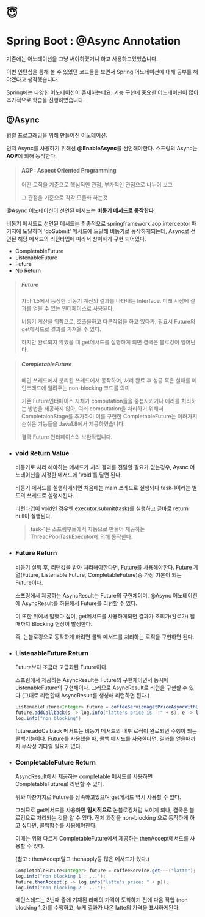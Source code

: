 # :innocent:

# Spring Boot : @Async Annotation

기존에는 어노테이션을 그냥 써야하겠거니 하고 사용하고있었습니다.

이번 인턴십을 통해 볼 수 있었던 코드들을 보면서 
Spring 어노테이션에 대해 공부를 해야겠다고 생각했습니다.

Spring에는 다양한 어노테이션이 존재하는데요.
기능 구현에 중요한 어노테이션이 많아 추가적으로 학습을 진행하였습니다.

## @Async

병렬 프로그래밍을 위해 만들어진 어노테이션.

먼저 Async를 사용하기 위해선 **@EnableAsync**를 선언해야한다.
스프링의 Async는 **AOP**에 의해 동작한다.

> #### AOP : Aspect Oriented Programming
>
> 어떤 로직을 기준으로 핵심적인 관점, 부가적인 관점으로 나누어 보고
>
> 그 관점을 기준으로 각각 모듈화 하는것

@Async 어노테이션이 선언된 메서드는 **비동기 메서드로 동작한다**

비동기 메서드로 선언된 메서드는 최종적으로
springframework.aop.interceptor 패키지에 도달하며 'doSubmit' 메서드에 도달해
비동기로 동작하게되는데, Async로 선언된 해당 메서드의 리턴타입에 따라서 상이하게 구현 되어있다.

* CompletableFuture
* ListenableFuture
* Future
* No Return

> ##### Future
>
> 자바 1.5에서 등장한 비동기 계산의 결과를 나타내는 Interface.
>미래 시점에 결과를 얻을 수 있는 인터페이스로 사용된다.
> 
>비동기 계산을 위함으로, 호출을하고 다른작업을 하고 있다가, 
> 필요시 Future의 get메서드로 결과를 가져올 수 있다.
>
> 하지만 완료되지 않았을 때 get메서드를 실행하게 되면 결국은 블로킹이 일어난다.

> ##### CompletableFuture
>
> 메인 쓰레드에서 분리된 쓰레드에서 동작하며, 처리 완료 후
>성공 혹은 실패를 메인쓰레드에 알려주는 non-blocking 코드를 의미
> 
>기존 Future인터페이스 자체가 computation들을 중첩시키거나
> 에러를 처리하는 방법을 제공하지 않아, 여러 computation을 처리하기 위해서 
>CompletaionStage를 추가하여 이를 구현한 CompletableFuture는 여러가지 손쉬운 기능들을
> Java1.8에서 제공하였습니다.
>
> 결국 Future 인터페이스의 보완작입니다.

 * ### void Return Value

   비동기로 처리 해야하는 메서드가 처리 결과를 전달할 필요가 없는경우,
   Aysnc 어노테이션을 지정한 메서드에 'void'를 달면 된다.

   비동기 메서드를 실행하게되면 처음에는 main 쓰레드로 실행되다
   task-1이라는  별도의 쓰레드로 실행시킨다.
   
   리턴타입이 void인 경우엔 executor.submit(task)를 실행하고 곧바로 return null이 실행된다.
   
   > task-1은 스프링부트에서 자동으로 만들어 제공하는 ThreadPoolTaskExecutor에 의해 동작한다.

 - ### Future Return

   비동기 실행 후, 리턴값을 받아 처리해야한다면, Future를 사용해야한다.
Future 계열(Future, Listenable Future, CompletableFuture)중 가장 기본이 되는 Future이다.

   스프링에서 제공하는 AsyncResult는 Future의 구현체이며,
@Async 어노테이션에 AsyncResult를 하용해서 Future를 리턴할 수 있다.

   이 또한 위에서 말했다 싶이, get메서드를 사용하게되면 결과가 조회가(완료가) 될 때까지
Blocking 현상이 발생한다.

   즉, 논블로킹으로 동작하게 하려면 콜백 메서드를 처리하는 로직을 구현하면 된다.

 - ### ListenableFuture Return

   Future보다 조금더 고급화된 Future이다. 

   스프링에서 제공하는 AsyncResult는 Future의 구현체이면서 동시에 ListenableFuture의 구현체이다.
   그러므로 AsyncResult로 리턴을 구현할 수 있다.(그대로 리턴할때 AsyncResult를 생성해 리턴하면 된다.)

   ```java
   ListenableFuture<Integer> future = coffeeServicmagetPriceAsyncWithListenableFuture("latte");
   future.addCallback(s -> log.info("latte's price is  :" + s), e -> log.info(e.getMesseage()));
   log.info("non blocking")
   ```

   future.addCalback 메서드는 비동기 메서드의 내부 로직이 완료되면 수행이 되는 콜백기능이다.
   Future를 사용했을 때, 콜백 메서드를 사용한다면, 결과를 얻을때까지 무작정 기다릴 필요가 없다.

 - ### CompletableFuture Return

   AsyncResult에서 제공하는 completable 메서드를 사용하면 CompletableFuture로 리턴할 수 있다.

   위와 마찬가지로 Future를 상속하고있으며 get메서드 역시 사용할 수 있다.
   
   그러므로 get메서드를 사용하면 **일시적으로** 논블로킹처럼 보이게 되나,
   결국은 블로킹으로 처리되는 것을 알 수 있다.
   전체 과정을 non-blocking 으로 동작하게 하고 싶다면, 콜백함수를 사용해야한다.
   
   이때는 위와 다르게 CompletableFuture에서 제공하는 thenAccept메서드를 사용할 수 있다.
   
   (참고 : thenAccept말고 thenapply등 많은 메서드가 있다.)
   
   ```java
   CompletableFuture<Integer> future = coffeeService.get~~~("latte");
   log.info("non blocking 1 : ...");
   future.thenAccept(p -> log.info("latte's price: " + p));
   log.info("non blocking 2 : ...");
   ```
   
   메인스레드는 3번째 줄에 기재된 라떼의 가격이 도착하기 전에 다음 작업 (non blocking 1,2)를 수행하고,
   늦게 결과가 나온 latte의 가격을 표시하게된다.
   
   

